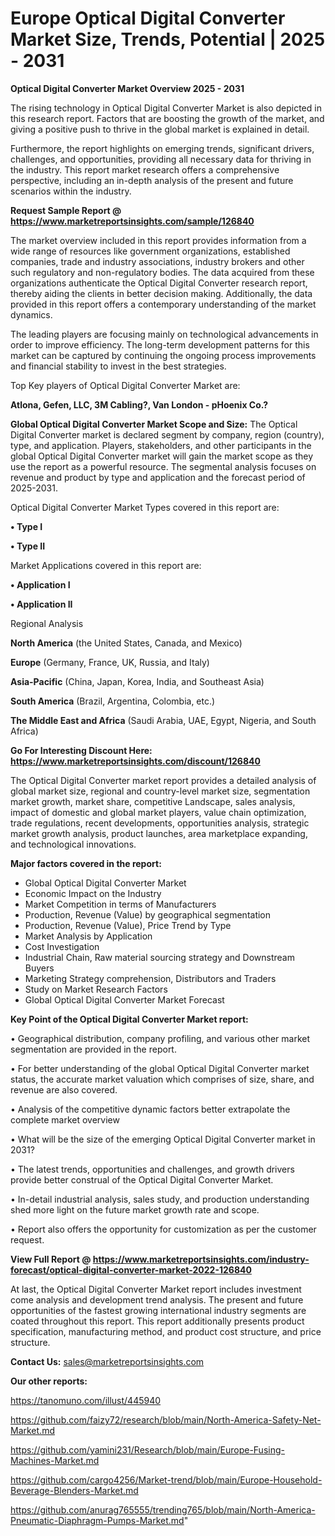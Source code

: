 # Europe Optical Digital Converter Market Size, Trends, Potential | 2025 - 2031

<Strong> Optical Digital Converter Market Overview 2025 - 2031</strong>

The rising technology in Optical Digital Converter Market is also depicted in this research report. Factors that are boosting the growth of the market, and giving a positive push to thrive in the global market is explained in detail.

Furthermore, the report highlights on emerging trends, significant drivers, challenges, and opportunities, providing all necessary data for thriving in the industry. This report market research offers a comprehensive perspective, including an in-depth analysis of the present and future scenarios within the industry.

<strong>Request Sample Report @ <a href=https://www.marketreportsinsights.com/sample/126840>https://www.marketreportsinsights.com/sample/126840</a></strong>

The market overview included in this report provides information from a wide range of resources like government organizations, established companies, trade and industry associations, industry brokers and other such regulatory and non-regulatory bodies. The data acquired from these organizations authenticate the Optical Digital Converter research report, thereby aiding the clients in better decision making. Additionally, the data provided in this report offers a contemporary understanding of the market dynamics.

The leading players are focusing mainly on technological advancements in order to improve efficiency. The long-term development patterns for this market can be captured by continuing the ongoing process improvements and financial stability to invest in the best strategies.

Top Key players of Optical Digital Converter Market are:

<strong>Atlona, Gefen, LLC, 3M Cabling?, Van London - pHoenix Co.?</strong>

<strong><b>Global Optical Digital Converter Market Scope and Size:</b></strong>
The Optical Digital Converter market is declared segment by company, region (country), type, and application. Players, stakeholders, and other participants in the global Optical Digital Converter market will gain the market scope as they use the report as a powerful resource. The segmental analysis focuses on revenue and product by type and application and the forecast period of 2025-2031.

Optical Digital Converter Market Types covered in this report are:

<strong>• Type I

• Type II</strong>

Market Applications covered in this report are:

<strong>• Application I

• Application II</strong> 

Regional Analysis

<strong>North America</strong> (the United States, Canada, and Mexico)

<strong>Europe</strong> (Germany, France, UK, Russia, and Italy)

<strong>Asia-Pacific</strong> (China, Japan, Korea, India, and Southeast Asia)

<strong>South America</strong> (Brazil, Argentina, Colombia, etc.)

<strong>The Middle East and Africa</strong> (Saudi Arabia, UAE, Egypt, Nigeria, and South Africa)

<strong>Go For Interesting Discount Here: <a href=https://www.marketreportsinsights.com/discount/126840>https://www.marketreportsinsights.com/discount/126840</a></strong>

The Optical Digital Converter market report provides a detailed analysis of global market size, regional and country-level market size, segmentation market growth, market share, competitive Landscape, sales analysis, impact of domestic and global market players, value chain optimization, trade regulations, recent developments, opportunities analysis, strategic market growth analysis, product launches, area marketplace expanding, and technological innovations.

<strong><b>Major factors covered in the report:</b></strong>
<ul>
  <li>Global Optical Digital Converter Market </li>
  <li>Economic Impact on the Industry</li>
  <li>Market Competition in terms of Manufacturers</li>
  <li>Production, Revenue (Value) by geographical segmentation</li>
  <li>Production, Revenue (Value), Price Trend by Type</li>
  <li>Market Analysis by Application</li>
  <li>Cost Investigation</li>
  <li>Industrial Chain, Raw material sourcing strategy and Downstream Buyers</li>
  <li>Marketing Strategy comprehension, Distributors and Traders</li>
  <li>Study on Market Research Factors</li>
  <li>Global Optical Digital Converter Market Forecast</li>
</ul>

<strong><b>Key Point of the Optical Digital Converter Market report:</b></strong>

• Geographical distribution, company profiling, and various other market segmentation are provided in the report.

• For better understanding of the global Optical Digital Converter market status, the accurate market valuation which comprises of size, share, and revenue are also covered.

• Analysis of the competitive dynamic factors better extrapolate the complete market overview

• What will be the size of the emerging Optical Digital Converter market in 2031?

• The latest trends, opportunities and challenges, and growth drivers provide better construal of the Optical Digital Converter Market.

• In-detail industrial analysis, sales study, and production understanding shed more light on the future market growth rate and scope.

• Report also offers the opportunity for customization as per the customer request.

<strong><b>View Full Report @ <a href=https://www.marketreportsinsights.com/industry-forecast/optical-digital-converter-market-2022-126840>https://www.marketreportsinsights.com/industry-forecast/optical-digital-converter-market-2022-126840</a></b></strong>


At last, the Optical Digital Converter Market report includes investment come analysis and development trend analysis. The present and future opportunities of the fastest growing international industry segments are coated throughout this report. This report additionally presents product specification, manufacturing method, and product cost structure, and price structure.

<strong>Contact Us:</strong>
sales@marketreportsinsights.com

<strong>Our other reports:</strong>

<a href=https://tanomuno.com/illust/445940>https://tanomuno.com/illust/445940</a>

<a href=https://github.com/faizy72/research/blob/main/North-America-Safety-Net-Market.md>https://github.com/faizy72/research/blob/main/North-America-Safety-Net-Market.md</a>

<a href=https://github.com/yamini231/Research/blob/main/Europe-Fusing-Machines-Market.md>https://github.com/yamini231/Research/blob/main/Europe-Fusing-Machines-Market.md</a>

<a href=https://github.com/cargo4256/Market-trend/blob/main/Europe-Household-Beverage-Blenders-Market.md>https://github.com/cargo4256/Market-trend/blob/main/Europe-Household-Beverage-Blenders-Market.md</a>

<a href=https://github.com/anurag765555/trending765/blob/main/North-America-Pneumatic-Diaphragm-Pumps-Market.md>https://github.com/anurag765555/trending765/blob/main/North-America-Pneumatic-Diaphragm-Pumps-Market.md</a>"
